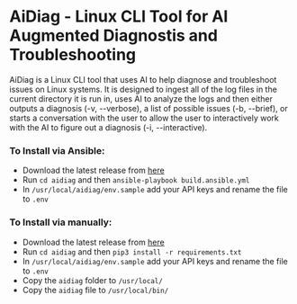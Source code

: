 # AiDiag - Linux CLI Tool for AI Augmented Diagnostis and Troubleshooting

AiDiag is a Linux CLI tool that uses AI to help diagnose and troubleshoot issues on Linux systems. It is designed to ingest all of the log files in the current directory it is run in, uses AI to analyze the logs and then either outputs a diagnosis (-v, --verbose), a list of possible issues (-b, --brief), or starts a conversation with the user to allow the user to interactively work with the AI to figure out a diagnosis (-i, --interactive).


### To Install via Ansible:

- Download the latest release from [here](https://github.com/mallen7/aidiag.git)
- Run `cd aidiag` and then `ansible-playbook build.ansible.yml`
- In `/usr/local/aidiag/env.sample` add your API keys and rename the file to `.env`

### To Install via manually:

- Download the latest release from [here](https://github.com/mallen7/aidiag.git)
- Run `cd aidiag` and then `pip3 install -r requirements.txt`
- In `/usr/local/aidiag/env.sample` add your API keys and rename the file to `.env`
- Copy the `aidiag` folder to `/usr/local/`
- Copy the `aidiag` file to `/usr/local/bin/`